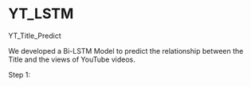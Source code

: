 # YT_LSTM
YT_Title_Predict

We developed a Bi-LSTM Model to predict the relationship between the Title and the views of YouTube videos.


Step 1:
